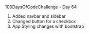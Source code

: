 100DaysOfCodeChallenge	- Day 64

1) Added navbar and sidebar
2) Changed button for a checkbox 
3) App Styling changes with bootstrap